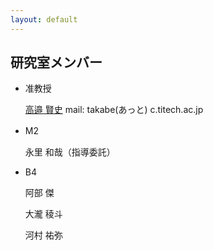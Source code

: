 ```yaml
---
layout: default
---
```


## 研究室メンバー

- 准教授　

  [高邉 賢史](./takabe_main.html) mail: takabe(あっと)
  c.titech.ac.jp

- M2　

  永里 和哉（指導委託）

- B4

  阿部 傑

  大瀧 稜斗

  河村 祐弥
